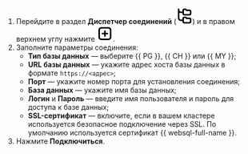 1. Перейдите в раздел **Диспетчер соединений** (![image](../../_assets/console-icons/folder-tree.svg)) и в правом верхнем углу нажмите ![image](../../_assets/console-icons/square-plus.svg).
1. Заполните параметры соединения:
    * **Тип базы данных** — выберите {{ PG }}, {{ CH }} или {{ MY }};
    * **URL базы данных** — укажите адрес хоста базы данных в формате `https://<адрес>`;
    * **Порт** — укажите номер порта для установления соединения;
    * **База данных** — укажите имя базы данных;
    * **Логин** и **Пароль** — введите имя пользователя и пароль для доступа к базе данных;
    * **SSL-сертификат** — включите, если в вашем кластере используется безопасное подключение через SSL. По умолчанию используется сертификат {{ websql-full-name }}.
1. Нажмите **Подключиться**.